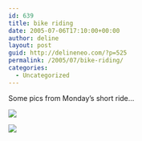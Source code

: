 ```yaml
---
id: 639
title: bike riding
date: 2005-07-06T17:10:00+00:00
author: deline
layout: post
guid: http://delineneo.com/?p=525
permalink: /2005/07/bike-riding/
categories:
  - Uncategorized
---
```

Some pics from Monday&#8217;s short ride&#8230;

![](http://photos18.flickr.com/23995217_5d7dea6bd0.jpg?v=0)

![](http://photos18.flickr.com/23995223_9d5dc3fe1a.jpg?v=0)
